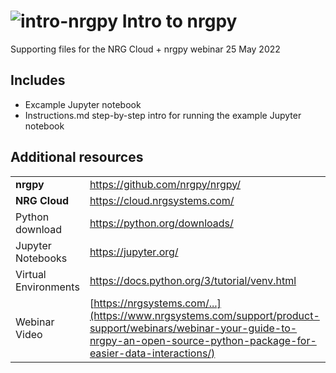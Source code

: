 # ![intro-nrgpy](https://www.gravatar.com/avatar/6282094b092c756acc9f7552b164edfe?s=24) Intro to nrgpy

Supporting files for the NRG Cloud + nrgpy webinar 25 May 2022

## Includes

- Excample Jupyter notebook
- Instructions.md step-by-step intro for running the example Jupyter 
notebook

## Additional resources

|                      |                                              |
| -------------------- | -------------------------------------------- |
| **nrgpy**            | https://github.com/nrgpy/nrgpy/              |
| **NRG Cloud**        | https://cloud.nrgsystems.com/                |
| Python download      | https://python.org/downloads/                |
| Jupyter Notebooks    | https://jupyter.org/                         |
| Virtual Environments | https://docs.python.org/3/tutorial/venv.html |
| Webinar Video        | [https://nrgsystems.com/...](https://www.nrgsystems.com/support/product-support/webinars/webinar-your-guide-to-nrgpy-an-open-source-python-package-for-easier-data-interactions/)                      |
